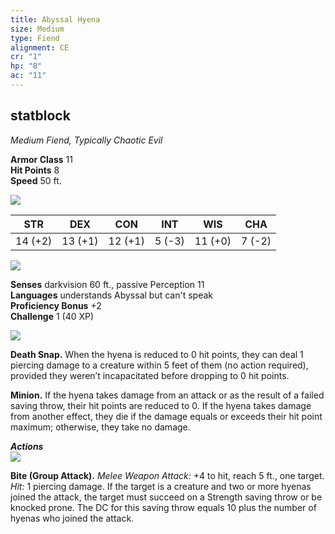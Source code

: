 ```yaml
---
title: Abyssal Hyena
size: Medium
type: Fiend
alignment: CE
cr: "1"
hp: "8"
ac: "11"
---
```


## statblock

_Medium Fiend, Typically Chaotic Evil_

**Armor Class** 11  
**Hit Points** 8  
**Speed** 50 ft.

![](https://www.dndbeyond.com/file-attachments/0/579/stat-block-header-bar.svg)

|STR|DEX|CON|INT|WIS|CHA|
|---|---|---|---|---|---|
|14 (+2)|13 (+1)|12 (+1)|5 (-3)|11 (+0)|7 (-2)|

![](https://www.dndbeyond.com/file-attachments/0/579/stat-block-header-bar.svg)

**Senses** darkvision 60 ft., passive Perception 11  
**Languages** understands Abyssal but can't speak  
**Proficiency Bonus** +2  
**Challenge** 1 (40 XP)

![](https://www.dndbeyond.com/file-attachments/0/579/stat-block-header-bar.svg)

**Death Snap.** When the hyena is reduced to 0 hit points, they can deal 1 piercing damage to a creature within 5 feet of them (no action required), provided they weren’t incapacitated before dropping to 0 hit points.

**Minion.** If the hyena takes damage from an attack or as the result of a failed saving throw, their hit points are reduced to 0. If the hyena takes damage from another effect, they die if the damage equals or exceeds their hit point maximum; otherwise, they take no damage.

_**Actions**_  
![](https://www.dndbeyond.com/file-attachments/0/579/stat-block-header-bar.svg)

**Bite (Group Attack).** _Melee Weapon Attack:_ +4 to hit, reach 5 ft., one target. _Hit:_ 1 piercing damage. If the target is a creature and two or more hyenas joined the attack, the target must succeed on a Strength saving throw or be knocked prone. The DC for this saving throw equals 10 plus the number of hyenas who joined the attack.
